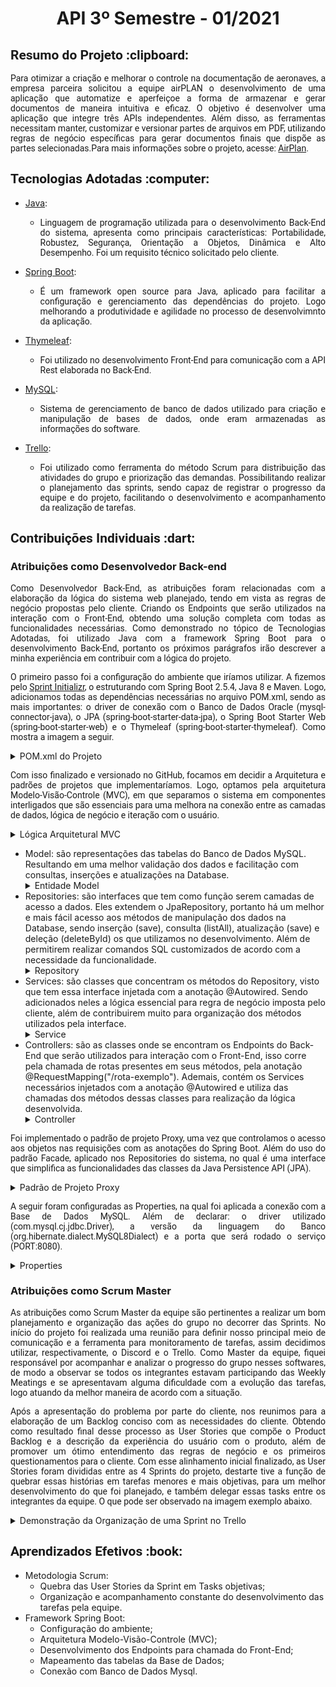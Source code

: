 <html>
<body>
    
  <h1 align="center"> API 3º Semestre - 01/2021</h1>
  
  <h2 style="font-family:roboto;"> Resumo do Projeto :clipboard:</h2>
  
  <p align="justify" style="font-family:roboto;"> Para otimizar a criação e melhorar o controle na documentação de aeronaves, a empresa parceira solicitou a equipe airPLAN o desenvolvimento de uma aplicação que automatize e aperfeiçoe a forma de armazenar e gerar documentos de maneira intuitiva e eficaz. O objetivo é desenvolver uma aplicação que integre três APIs independentes. Além disso, as ferramentas necessitam manter, customizar e versionar partes de arquivos em PDF, utilizando regras de negócio específicas para gerar documentos finais que dispõe as partes selecionadas.Para mais informações sobre o projeto, acesse: <a href="https://github.com/GabrielSG20/Projeto_Integrador_3BD-1Sem2021">AirPlan</a>.</p>
  
  <h2 style="font-family:roboto;"> Tecnologias Adotadas :computer:</h2>
   
  <ul>
  <li><a href="https://www.java.com/pt_BR/">Java</a>:
  <ul>
    <li><p align="justify" style="font-family:roboto;"> Linguagem de programação utilizada para o desenvolvimento Back-End do sistema, apresenta como principais características: Portabilidade, Robustez, Segurança, Orientação a Objetos, Dinâmica e Alto Desempenho. Foi um requisito técnico solicitado pelo cliente.</p></li>
  </ul></li>
  <li><a href="https://spring.io/">Spring Boot</a>:
  <ul>
    <li><p align="justify" style="font-family:roboto;"> É um framework open source para Java, aplicado para facilitar a configuração e gerenciamento das dependências do projeto. Logo melhorando a produtividade e agilidade no processo de desenvolvimnto da aplicação.</p></li>
  </ul></li>
  <li><a href="https://www.thymeleaf.org/">Thymeleaf</a>:
  <ul>
    <li><p align="justify" style="font-family:roboto;"> Foi utilizado no desenvolvimento Front-End para comunicação com a API Rest elaborada no Back-End. </p></li>
  </ul></li>
   <li><a href="https://www.mysql.com/">MySQL</a>:
  <ul>
    <li><p align="justify" style="font-family:roboto;"> Sistema de gerenciamento de banco de dados utilizado para criação e manipulação de bases de dados, onde eram armazenadas as informações do software.</p></li>
  </ul></li>
  <li><a href="https://trello.com/https://trello.com">Trello</a>:
  <ul>
    <li><p align="justify" style="font-family:roboto;"> Foi utilizado como ferramenta do método Scrum para distribuição das atividades do grupo e priorização das demandas. Possibilitando realizar o planejamento das sprints, sendo capaz de registrar o progresso da equipe e do projeto, facilitando o desenvolvimento e acompanhamento da realização de tarefas. </p></li>
  </ul></li>

  </ul>
  
  <h2 style="font-family:roboto;"> Contribuições Individuais :dart:</h2>
  
  <h3> Atribuições como Desenvolvedor Back-end</h3>
  <p align="justify" style="font-family:roboto;"> Como Desenvolvedor Back-End, as atribuições foram relacionadas com a elaboração da lógica do sistema web planejado, tendo em vista as regras de negócio propostas pelo cliente. Criando os Endpoints que serão utilizados na interação com o Front-End, obtendo uma solução completa com todas as funcionalidades necessárias. Como demonstrado no tópico de Tecnologias Adotadas, foi utilizado Java com a framework Spring Boot para o desenvolvimento Back-End, portanto os próximos parágrafos irão descrever a minha experiência em contribuir com a lógica do projeto.</p>
  
  <p align="justify" style="font-family:roboto;"> O primeiro passo foi a configuração do ambiente que iríamos utilizar. A fizemos pelo <a href="https://start.spring.io/">Sprint Initializr</a>, o estruturando com Spring Boot 2.5.4, Java 8 e Maven. Logo, adicionamos todas as dependências necessárias no arquivo POM.xml, sendo as mais importantes: o driver de conexão com o Banco de Dados Oracle (mysql-connector-java), o JPA (spring-boot-starter-data-jpa), o Spring Boot Starter Web (spring-boot-starter-web) e o Thymeleaf (spring-boot-starter-thymeleaf). Como mostra a imagem a seguir.</p>
  <details>
  <summary>POM.xml do Projeto</summary>
  <br>
   <img style="border-radius: 50%;" src="https://github.com/GabrielSG20/Bertoti/blob/main/TG1/images/Pom3Sem.png" width="800px;" alt=""/>
  </details>
  
  <p align="justify" style="font-family:roboto;"> Com isso finalizado e versionado no GitHub, focamos em decidir a Arquitetura e padrões de projetos que implementaríamos. Logo, optamos pela arquitetura Modelo-Visão-Controle (MVC), em que separamos o sistema em componentes interligados que são essenciais para uma melhora na conexão entre as camadas de dados, lógica de negócio e iteração com o usuário.</p>
  <details>
  <summary>Lógica Arquitetural MVC</summary>
  <br>
   <img style="border-radius: 50%;" src="https://github.com/GabrielSG20/Bertoti/blob/main/TG1/images/DiagramaArq.png" width="500px;" alt=""/>
  </details>
  
  <ul>
  <li> Model: são representações das tabelas do Banco de Dados MySQL. Resultando em uma melhor validação dos dados e facilitação com consultas, inserções e atualizações na Database.
    <details>
  <summary>Entidade Model</summary>
  <br>
   <img style="border-radius: 50%;" src="https://github.com/GabrielSG20/Bertoti/blob/main/TG1/images/modelAPI2.png" width="800px;" alt=""/>
  </details>
  </li>
    
  <li> Repositories: são interfaces que tem como função serem camadas de acesso a dados. Eles extendem o JpaRepository, portanto há um melhor e mais fácil acesso aos métodos de manipulação dos dados na Database, sendo inserção (save), consulta (listAll), atualização (save) e deleção (deleteById) os que utilizamos no desenvolvimento. Além de permitirem realizar comandos SQL customizados de acordo com a necessidade da funcionalidade.
  <details>
  <summary>Repository</summary>
  <br>
   <img style="border-radius: 50%;" src="https://github.com/GabrielSG20/Bertoti/blob/main/TG1/images/RepositoryAPI2.png" width="800px;" alt=""/>
  </details>
  </li>
    
  <li> Services: são classes que concentram os métodos do Repository, visto que tem essa interface injetada com a anotação @Autowired. Sendo adicionados neles a lógica essencial para regra de negócio imposta pelo cliente, além de contribuirem muito para organização dos métodos utilizados pela interface.
  <details>
  <summary>Service</summary>
  <br>
   <img style="border-radius: 50%;" src="https://github.com/GabrielSG20/Bertoti/blob/main/TG1/images/ServiceAPI2.png" width="800px;" alt=""/>
  </details>
  </li>
    
  <li> Controllers: são as classes onde se encontram os Endpoints do Back-End que serão utilizados para interação com o Front-End, isso corre pela chamada de rotas presentes em seus métodos, pela anotação @RequestMapping("/rota-exemplo"). Ademais, contém os Services necessários injetados com a anotação @Autowired e utiliza das chamadas dos métodos dessas classes para realização da lógica desenvolvida.
  <details>
  <summary>Controller</summary>
  <br>
   <img style="border-radius: 50%;" src="https://github.com/GabrielSG20/Bertoti/blob/main/TG1/images/ControllerAPI2.png" width="800px;" alt=""/>
  </details>
  </li>
  </ul>
  
  <p align="justify" style="font-family:roboto;"> Foi implementado o padrão de projeto Proxy, uma vez que controlamos o acesso aos objetos nas requisições com as anotações do Spring Boot. Além do uso do padrão Facade, aplicado nos Repositories do sistema, no qual é uma interface que simplifica as funcionalidades das classes da Java Persistence API (JPA).</p>
  <details>
  <summary>Padrão de Projeto Proxy</summary>
  <br>
   <img style="border-radius: 50%;" src="https://github.com/GabrielSG20/Bertoti/blob/main/TG1/images/PadraoProxy.png" width="800px;" alt=""/>
  </details>
  
  <p align="justify" style="font-family:roboto;"> A seguir foram configuradas as Properties, na qual foi aplicada a conexão com a Base de Dados MySQL. Além de declarar: o driver utilizado (com.mysql.cj.jdbc.Driver), a versão da linguagem do Banco (org.hibernate.dialect.MySQL8Dialect) e a porta que será rodado o serviço (PORT:8080).</p>
  <details>
  <summary>Properties</summary>
  <br>
   <img style="border-radius: 50%;" src="https://github.com/GabrielSG20/Bertoti/blob/main/TG1/images/PropertiesAPI2.png" width="800px;" alt=""/>
  </details>
  
  <h3> Atribuições como Scrum Master</h3>
  <p align="justify" style="font-family:roboto;"> As atribuições como Scrum Master da equipe são pertinentes a realizar um bom planejamento e organização das ações do grupo no decorrer das Sprints. No início do projeto foi realizada uma reunião para definir nosso principal meio de comunicação e a ferramenta para monitoramento de tarefas, assim decidimos utilizar, respectivamente, o Discord e o Trello. Como Master da equipe, fiquei responsável por acompanhar e analizar o progresso do grupo nesses softwares, de modo a observar se todos os integrantes estavam participando das Weekly Meatings e se apresentavam alguma dificuldade com a evolução das tarefas, logo atuando da melhor maneira de acordo com a situação.</p>
  <p align="justify" style="font-family:roboto;"> Após a apresentação do problema por parte do cliente, nos reunimos para a elaboração de um Backlog conciso com as necessidades do cliente. Obtendo como resultado final desse processo as User Stories que compõe o Product Backlog e a descrição da experiência do usuário com o produto, além de promover um ótimo entendimento das regras de negócio e os primeiros questionamentos para o cliente. Com esse alinhamento inicial finalizado, as User Stories foram divididas entre as 4 Sprints do projeto, destarte tive a função de quebrar essas histórias em tarefas menores e mais objetivas, para um melhor desenvolvimento do que foi planejado, e também delegar essas tasks entre os integrantes da equipe. O que pode ser observado na imagem exemplo abaixo.</p>
  <details>
  <summary>Demonstração da Organização de uma Sprint no Trello</summary>
  <br>
   <img style="border-radius: 50%;" src="https://github.com/GabrielSG20/Bertoti/blob/main/TG1/images/TrelloAPI3.png" width="1000px;" alt=""/>
  </details>
  
  
 <h2 style="font-family:roboto;"> Aprendizados Efetivos :book:</h2>   
  <ul>
  <li>Metodologia Scrum:
  <ul>
    <li>Quebra das User Stories da Sprint em Tasks objetivas;</li>
    <li>Organização e acompanhamento constante do desenvolvimento das tarefas pela equipe.</li>   
    </ul></li>
  <li>Framework Spring Boot:
  <ul>
    <li>Configuração do ambiente;</li> 
    <li>Arquitetura Modelo-Visão-Controle (MVC);</li>
    <li>Desenvolvimento dos Endpoints para chamada do Front-End;</li> 
    <li>Mapeamento das tabelas da Base de Dados;</li>
    <li>Conexão com Banco de Dados Mysql.</li>
    </ul></li>
  </ul>

</body>
</html>
